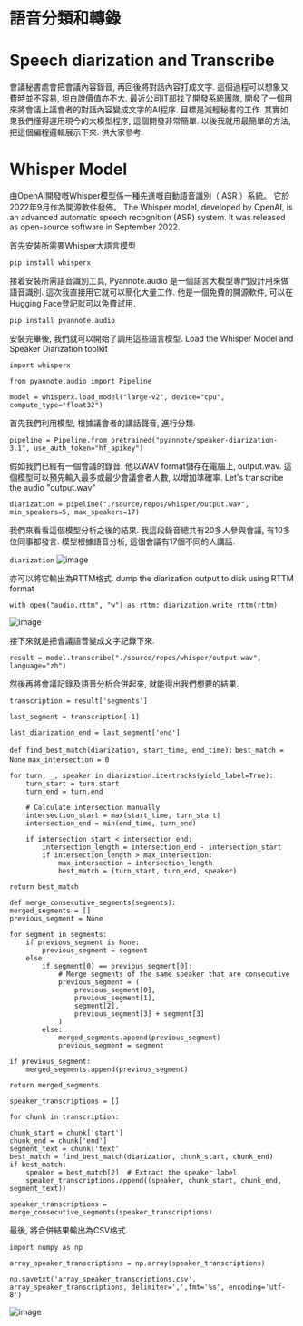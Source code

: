 # 語音分類和轉錄 
# Speech diarization and Transcribe

會議秘書處會把會議內容錄音, 再回後將對話內容打成文字. 這個過程可以想象又費時並不容易, 坦白說價值亦不大.  最近公司IT部找了開發系統團隊, 開發了一個用來將會議上議會者的對話內容變成文字的AI程序. 目標是減輕秘書的工作.
其實如果我們懂得運用現今的大模型程序, 這個開發非常簡單. 以後我就用最簡單的方法, 把這個編程邏輯展示下來. 供大家參考. 

# Whisper Model
由OpenAI開發嘅Whisper模型係一種先進嘅自動語音識別（ ASR ）系統。 它於2022年9月作為開源軟件發佈。
The Whisper model, developed by OpenAI, is an advanced automatic speech recognition (ASR) system. It was released as open-source software in September 2022.

首先安裝所需要Whisper大語言模型

`pip install whisperx`

接着安裝所需語音識別工具, Pyannote.audio 是一個語言大模型專門設計用來做語音識別. 這次我直接用它就可以簡化大量工作. 他是一個免費的開源軟件, 可以在Hugging Face登記就可以免費試用. 

`pip install pyannote.audio`


安裝完畢後, 我們就可以開始了調用這些語言模型. Load the Whisper Model and Speaker Diarization toolkit

`import whisperx`

`from pyannote.audio import Pipeline`

`model = whisperx.load_model("large-v2", device="cpu", compute_type="float32")`

首先我們利用模型, 根據議會者的講話聲音, 進行分類. 

`pipeline = Pipeline.from_pretrained("pyannote/speaker-diarization-3.1", use_auth_token="hf_apikey")`

假如我們已經有一個會議的錄音. 他以WAV format儲存在電腦上, output.wav. 這個模型可以預先輸入最多或最少會議會者人數, 以增加準確率. Let's transcribe the audio "output.wav"
 
`diarization = pipeline("./source/repos/whisper/output.wav", min_speakers=5, max_speakers=17)`

我們來看看這個模型分析之後的結果. 我這段錄音總共有20多人參與會議, 有10多位同事都發言. 模型根據語音分析, 這個會議有17個不同的人講話. 

`diarization`
![image](https://github.com/user-attachments/assets/5f5f2e1a-feb8-4488-b320-10d035c2af2d)

亦可以將它輸出為RTTM格式. dump the diarization output to disk using RTTM format

`with open("audio.rttm", "w") as rttm:
    diarization.write_rttm(rttm)`

![image](https://github.com/user-attachments/assets/65781414-11b9-49d4-a46c-ec9585e09ca6)

接下來就是把會議語音變成文字記錄下來. 

`result = model.transcribe("./source/repos/whisper/output.wav", language="zh")`

然後再將會議記錄及語音分析合併起來, 就能得出我們想要的結果. 

`transcription = result['segments']`

`last_segment = transcription[-1]`

`last_diarization_end = last_segment['end']`

`def find_best_match(diarization, start_time, end_time):`
    `best_match = None`
    `max_intersection = 0`

    for turn, _, speaker in diarization.itertracks(yield_label=True):
        turn_start = turn.start
        turn_end = turn.end

        # Calculate intersection manually
        intersection_start = max(start_time, turn_start)
        intersection_end = min(end_time, turn_end)

        if intersection_start < intersection_end:
            intersection_length = intersection_end - intersection_start
            if intersection_length > max_intersection:
                max_intersection = intersection_length
                best_match = (turn_start, turn_end, speaker)

    return best_match

    def merge_consecutive_segments(segments):
    merged_segments = []
    previous_segment = None

    for segment in segments:
        if previous_segment is None:
            previous_segment = segment
        else:
            if segment[0] == previous_segment[0]:
                # Merge segments of the same speaker that are consecutive
                previous_segment = (
                    previous_segment[0],
                    previous_segment[1],
                    segment[2],
                    previous_segment[3] + segment[3]
                )
            else:
                merged_segments.append(previous_segment)
                previous_segment = segment

    if previous_segment:
        merged_segments.append(previous_segment)

    return merged_segments

`speaker_transcriptions = []`

`for chunk in transcription:`

    chunk_start = chunk['start']    
    chunk_end = chunk['end']    
    segment_text = chunk['text'
    best_match = find_best_match(diarization, chunk_start, chunk_end)    
    if best_match:
        speaker = best_match[2]  # Extract the speaker label
        speaker_transcriptions.append((speaker, chunk_start, chunk_end, segment_text))
        
`speaker_transcriptions = merge_consecutive_segments(speaker_transcriptions)`

最後, 將合併結果輸出為CSV格式. 

`import numpy as np`

`array_speaker_transcriptions = np.array(speaker_transcriptions)`

`np.savetxt('array_speaker_transcriptions.csv', array_speaker_transcriptions, delimiter=',',fmt='%s', encoding='utf-8')`

![image](https://github.com/user-attachments/assets/85977851-8cd8-4ba9-a4cf-bfd69d006e83)


